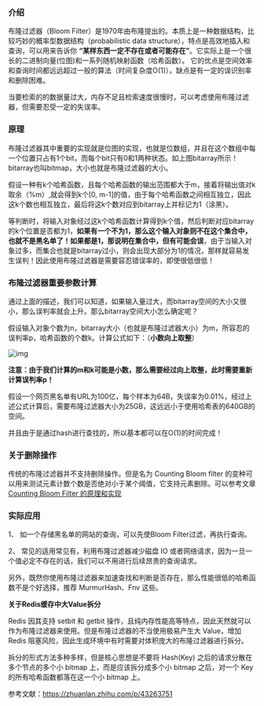 ### 介绍

布隆过滤器（Bloom Filter）是1970年由布隆提出的。本质上是一种数据结构，比较巧妙的概率型数据结构（probabilistic data structure），特点是高效地插入和查询，<!-- more -->可以用来告诉你 **“某样东西一定不存在或者可能存在”**。它实际上是一个很长的二进制向量(位图)和一系列随机映射函数（哈希函数）。
它的优点是空间效率和查询时间都远远超过一般的算法（时间复杂度O(1)），缺点是有一定的误识别率和删除困难。

当要检索的的数据量过大，内存不足且检索速度很慢时，可以考虑使用布隆过滤器，但需要忍受一定的失误率。

### 原理

布隆过滤器其中重要的实现就是位图的实现，也就是位数组，并且在这个数组中每一个位置只占有1个bit，而每个bit只有0和1两种状态。如上图bitarray所示！bitarray也叫bitmap，大小也就是布隆过滤器的大小。

假设一种有k个哈希函数，且每个哈希函数的输出范围都大于m，接着将输出值对k取余（%m）,就会得到k个[0, m-1]的值，由于每个哈希函数之间相互独立，因此这k个数也相互独立，最后将这k个数对应到bitarray上并标记为1（涂黑）。

等判断时，将输入对象经过这k个哈希函数计算得到k个值，然后判断对应bitarray的k个位置是否都为1，**如果有一个不为1，那么这个输入对象则不在这个集合中，也就不是黑名单了！如果都是1，那说明在集合中，但有可能会误**，由于当输入对象过多，而集合也就是bitarray过小，则会出现大部分为1的情况，那样就容易发生误判！因此使用布隆过滤器是需要容忍错误率的，即使很低很低！

### 布隆过滤器重要参数计算

通过上面的描述，我们可以知道，如果输入量过大，而bitarray空间的大小又很小，那么误判率就会上升。那么bitarray空间大小怎么确定呢？

假设输入对象个数为n，bitarray大小（也就是布隆过滤器大小）为m，所容忍的误判率p，哈希函数的个数k。计算公式如下：（**小数向上取整**）

![img](https://picb.zhimg.com/80/v2-fc1fb96508a363b17d1bb7737dc51e54_1440w.jpg)



**注意：由于我们计算的m和k可能是小数，那么需要经过向上取整，此时需要重新计算误判率p！**

假设一个网页黑名单有URL为100亿，每个样本为64B，失误率为0.01%，经过上述公式计算后，需要布隆过滤器大小为25GB，这远远小于使用哈希表的640GB的空间。

并且由于是通过hash进行查找的，所以基本都可以在O(1)的时间完成！

### 关于删除操作

传统的布隆过滤器并不支持删除操作。但是名为 Counting Bloom filter 的变种可以用来测试元素计数个数是否绝对小于某个阈值，它支持元素删除。可以参考文章 [Counting Bloom Filter 的原理和实现](https://link.zhihu.com/?target=https%3A//cloud.tencent.com/developer/article/1136056)

### 实际应用

1、 如一个存储黑名单的网站的查询，可以先使Bloom Filter过滤，再执行查询。

2、 常见的适用常见有，利用布隆过滤器减少磁盘 IO 或者网络请求，因为一旦一个值必定不存在的话，我们可以不用进行后续昂贵的查询请求。

另外，既然你使用布隆过滤器来加速查找和判断是否存在，那么性能很低的哈希函数不是个好选择，推荐 MurmurHash、Fnv 这些。

**关于Redis缓存中大Value拆分**

Redis 因其支持 setbit 和 getbit 操作，且纯内存性能高等特点，因此天然就可以作为布隆过滤器来使用。但是布隆过滤器的不当使用极易产生大 Value，增加 Redis 阻塞风险，因此生成环境中有时需要对体积庞大的布隆过滤器进行拆分。

拆分的形式方法多种多样，但是核心思想是不要将 Hash(Key) 之后的请求分散在多个节点的多个小 bitmap 上，而是应该拆分成多个小 bitmap 之后，对一个 Key 的所有哈希函数都落在这一个小 bitmap 上。

参考文献：https://zhuanlan.zhihu.com/p/43263751

